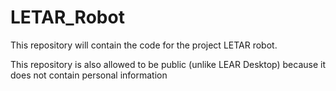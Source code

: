 # LETAR_Robot
This repository will contain the code for the project LETAR robot.

This repository is also allowed to be public (unlike LEAR Desktop) because it does not contain personal information
